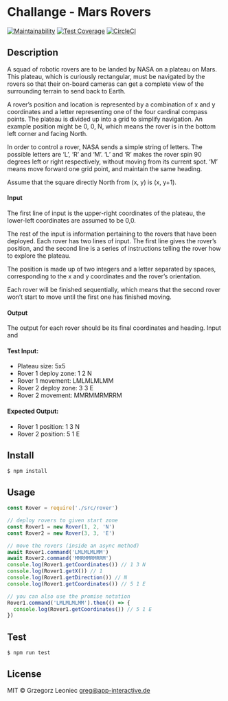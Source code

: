 # Challange - Mars Rovers 

[![Maintainability](https://api.codeclimate.com/v1/badges/d639daa697272f7a3bdb/maintainability)](https://codeclimate.com/github/appinteractive/orbit-challage-trains/maintainability) 
[![Test Coverage](https://api.codeclimate.com/v1/badges/d639daa697272f7a3bdb/test_coverage)](https://codeclimate.com/github/appinteractive/orbit-challage-trains/test_coverage) 
[![CircleCI](https://circleci.com/gh/appinteractive/orbit-challage-trains.svg?style=svg)](https://circleci.com/gh/appinteractive/orbit-challage-trains)

## Description
A squad of robotic rovers are to be landed by NASA on a plateau on Mars. This plateau, which is curiously rectangular, must be navigated by the rovers so that their on-board cameras can get a complete view of the surrounding terrain to send back to Earth.

A rover’s position and location is represented by a combination of x and y coordinates and a letter representing one of the four cardinal compass points. The plateau is divided up into a grid to simplify navigation. An example position might be 0, 0, N, which means the rover is in the bottom left corner and facing North.

In order to control a rover, NASA sends a simple string of letters. The possible letters are ‘L’, ‘R’ and ‘M’. ‘L’ and ‘R’ makes the rover spin 90 degrees left or right respectively, without moving from its current spot. ‘M’ means move forward one grid point, and maintain the same heading.

Assume that the square directly North from (x, y) is (x, y+1).

#### Input 
The first line of input is the upper-right coordinates of the plateau, the lower-left coordinates are assumed to be 0,0.

The rest of the input is information pertaining to the rovers that have been deployed. Each rover has two lines of input. The first line gives the rover’s position, and the second line is a series of instructions telling the rover how to explore the plateau.

The position is made up of two integers and a letter separated by spaces, corresponding to the x and y coordinates and the rover’s orientation.

Each rover will be finished sequentially, which means that the second rover won’t start to move until the first one has finished moving.

#### Output 
The output for each rover should be its final coordinates and heading. Input and 

#### Test Input:
- Plateau size: 5x5
- Rover 1 deploy zone: 1 2 N 
- Rover 1 movement: LMLMLMLMM 
- Rover 2 deploy zone: 3 3 E 
- Rover 2 movement: MMRMMRMRRM

#### Expected Output:
- Rover 1 position: 1 3 N
- Rover 2 position: 5 1 E

## Install

```
$ npm install
```


## Usage

```js
const Rover = require('./src/rover')

// deploy rovers to given start zone
const Rover1 = new Rover(1, 2, 'N')
const Rover2 = new Rover(3, 3, 'E')

// move the rovers (inside an async method)
await Rover1.command('LMLMLMLMM')
await Rover2.command('MMRMMRMRRM')
console.log(Rover1.getCoordinates()) // 1 3 N
console.log(Rover1.getX()) // 1
console.log(Rover1.getDirection()) // N
console.log(Rover1.getCoordinates()) // 5 1 E

// you can also use the promise notation
Rover1.command('LMLMLMLMM').then(() => {
  console.log(Rover1.getCoordinates()) // 5 1 E
})
```

## Test

```
$ npm run test
```

## License

MIT © Grzegorz Leoniec <greg@app-interactive.de>

